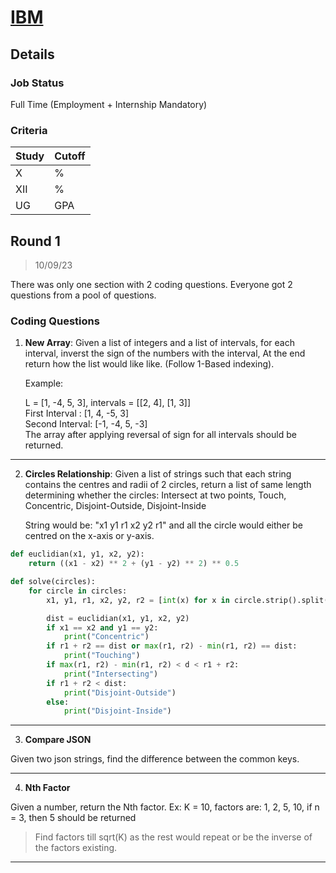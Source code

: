 # [IBM](https://www.ibm.com/)

## Details

### Job Status

Full Time (Employment + Internship Mandatory)

### Criteria

| Study | Cutoff |
|-------|--------|
| X     | %      |
| XII   | %      |
| UG    | GPA    |

[comment]: # (Any other details go under this. This is a comment)


[comment]: # (Details about the rounds go under this comment.)

## Round 1

> 10/09/23

[comment]: # (Summary of the sections and experience below this comment.)

There was only one section with 2 coding questions. Everyone got 2 questions from a pool of questions.

### Coding Questions

1. **New Array**: Given a list of integers and a list of intervals, for each interval, inverst the sign of the numbers with the interval, At the end return how the list would like like. (Follow 1-Based indexing).

    Example:

    L = [1, -4, 5, 3], intervals = [[2, 4], [1, 3]]\
    First Interval : [1, 4, -5, 3]\
    Second Interval: [-1, -4, 5, -3]\
    The array after applying reversal of sign for all intervals should be returned.

[comment]: # (Add any resources or links or code to this question under this comment.)

---

2. **Circles Relationship**: Given a list of strings such that each string contains the centres and radii of 2 circles, return a list of same length determining whether the circles:
Intersect at two points, Touch, Concentric, Disjoint-Outside, Disjoint-Inside

    String would be: "x1 y1 r1 x2 y2 r1" and all the circle would either be centred on the x-axis or y-axis.

[comment]: # (Add any resources or links or code to this question under this comment.)

```py
def euclidian(x1, y1, x2, y2):
    return ((x1 - x2) ** 2 + (y1 - y2) ** 2) ** 0.5

def solve(circles):
    for circle in circles:
        x1, y1, r1, x2, y2, r2 = [int(x) for x in circle.strip().split()]

        dist = euclidian(x1, y1, x2, y2)
        if x1 == x2 and y1 == y2:
            print("Concentric")
        if r1 + r2 == dist or max(r1, r2) - min(r1, r2) == dist:
            print("Touching")
        if max(r1, r2) - min(r1, r2) < d < r1 + r2:
            print("Intersecting")
        if r1 + r2 < dist:
            print("Disjoint-Outside")
        else:
            print("Disjoint-Inside")
```

---

3. **Compare JSON**

Given two json strings, find the difference between the common keys.

[comment]: # (Add any resources or links or code to this question under this comment.)

---

4. **Nth Factor**

Given a number, return the Nth factor.
Ex: K = 10, factors are: 1, 2, 5, 10, if n = 3, then 5 should be returned

> Find factors till sqrt(K) as the rest would repeat or be the inverse of the factors existing.

[comment]: # (Add any resources or links or code to this question under this comment.)

---
